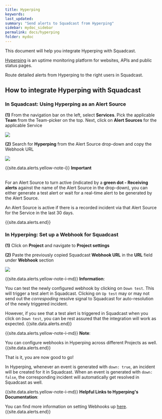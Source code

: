 ```yaml
---
title: Hyperping
keywords: 
last_updated: 
summary: "Send alerts to Squadcast from Hyperping"
sidebar: mydoc_sidebar
permalink: docs/hyperping
folder: mydoc
---
```


This document will help you integrate Hyperping with Squadcast.

[Hyperping](https://hyperping.io/) is an uptime monitoring platform for websites, APIs and public status pages.

Route detailed alerts from Hyperping to the right users in Squadcast.

## How to integrate Hyperping with Squadcast

### In Squadcast: Using Hyperping as an Alert Source

**(1)** From the navigation bar on the left, select **Services**. Pick the applicable **Team** from the Team-picker on the top. Next, click on **Alert Sources** for the applicable Service

![](../.gitbook/assets/alert\_source\_1.png)

**(2)** Search for **Hyperping** from the Alert Source drop-down and copy the Webhook URL

![](../.gitbook/assets/hyperping\_1.png)

{{site.data.alerts.yellow-note-i}}
<b>Important</b><br/><br/>
<p>For an Alert Source to turn active (indicated by a <b>green dot - Receiving alerts</b> against the name of the Alert Source in the drop-down), you can either generate a test alert or wait for a real-time alert to be generated by the Alert Source.</p>
<p>An Alert Source is active if there is a recorded incident via that Alert Source for the Service in the last 30 days.</p>
{{site.data.alerts.end}}

### In Hyperping: Set up a Webhook for Squadcast

**(1)** Click on **Project** and navigate to **Project settings**

**(2)** Paste the previously copied Squadcast **Webhook URL** in the **URL** field under **Webhook** section

![](../.gitbook/assets/hyperping\_2.png)

{{site.data.alerts.yellow-note-i-md}}
**Information**: 

You can test the newly configured webhook by clicking on `Down test`. This will trigger a test alert in Squadcast. Clicking on `Up test` may or may not send out the *correspoding* resolve signal to Squadcast for auto-resolution of the newly triggered incident.

However, if you see that a test alert is triggered in Squadcast when you click on `Down test`, you can be rest assured that the integration will work as expected.
{{site.data.alerts.end}}

{{site.data.alerts.yellow-note-i-md}}
**Note**: 

You can configure webhooks in Hyperping across different Projects as well.
{{site.data.alerts.end}}

That is it, you are now good to go! 

In Hyperping, whenever an event is generated with `down: true`, an incident will be created for it in Squadcast. When an event is generated with `down: false`, the corresponding incident will automatically get resolved in Squadcast as well.

{{site.data.alerts.yellow-note-i-md}}
**Helpful Links to Hyperping's Documentation**: 

You can find more information on setting Webhooks up [here](https://hyperping.io/docs/integrations/webhooks).
{{site.data.alerts.end}}